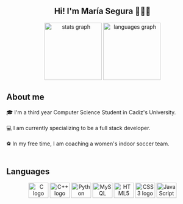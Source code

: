 <h2 align="center"> Hi! I'm María Segura 👩🏽‍💻</h2>

<div align="center">
  <img src="https://github-readme-stats.vercel.app/api?hide_title=false&hide_rank=false&show_icons=true&include_all_commits=true&count_private=true&disable_animations=false&theme=dracula&locale=en&hide_border=false&username=mariasegura20" height="150" alt="stats graph"  />
  <img src="https://github-readme-stats.vercel.app/api/top-langs?locale=en&hide_title=false&layout=compact&card_width=320&langs_count=5&theme=dracula&hide_border=false&username=mariasegura20" height="150" alt="languages graph"  />
</div>

<h2 align="left">About me</h2>
<p align="left">🎓 I'm a third year Computer Science Student in Cadiz's University.<br><br>💻 I am currently specializing to be a full stack developer.<br><br>⚽ In my free time, I am coaching a women's indoor soccer team.<br><br></p>

###

<h2 align="left">Languages</h2>
<div align="center">
  <img src="https://cdn.jsdelivr.net/gh/devicons/devicon/icons/c/c-original.svg" height="40" width="52" alt="C logo"/>
  <img src="https://cdn.jsdelivr.net/gh/devicons/devicon/icons/cplusplus/cplusplus-original.svg" height="40" width="52" alt="C++ logo"/>
  <img src="https://cdn.jsdelivr.net/gh/devicons/devicon/icons/python/python-original.svg" height="40" width="52" alt="Python logo"/>
  <img src="https://cdn.jsdelivr.net/gh/devicons/devicon/icons/mysql/mysql-original.svg" height="40" width="52" alt="MySQL logo"/>
  <img src="https://cdn.jsdelivr.net/gh/devicons/devicon/icons/html5/html5-original.svg" height="40" width="52" alt="HTML5 logo"/>
  <img src="https://cdn.jsdelivr.net/gh/devicons/devicon/icons/css3/css3-original.svg" height="40" width="52" alt="CSS3 logo"/>
  <img src="https://cdn.jsdelivr.net/gh/devicons/devicon/icons/javascript/javascript-original.svg" height="40" width="52" alt="JavaScript logo"/>
</div>
